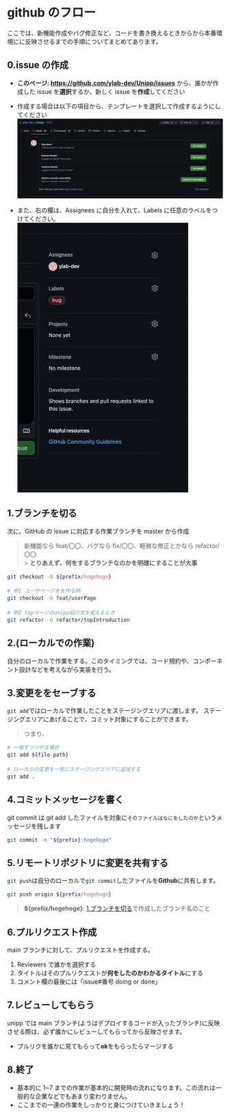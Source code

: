 # github のフロー

ここでは、新機能作成やバグ修正など、コードを書き換えるときからから本番環境にに反映させるまでの手順についてまとめてあります。

## 0.issue の作成

- **このページ: https://github.com/ylab-dev/Unipp/issues**
  から、誰かが作成した issue を**選択**するか、新しく issue を**作成**してください

- 作成する場合は以下の項目から、テンプレートを選択して作成するようにしてください
  ![issue](../assets/issue.png)

- また、右の欄は、Assignees に自分を入れて、Labels に任意のラベルをつけてください。
  ![issue-right](../assets/right.png)
  <br/>

## 1.ブランチを切る

次に、GitHub の issue に対応する作業ブランチを master から作成

> 新機能なら feat/〇〇、バグなら fix/〇〇、軽微な修正とかなら refactor/〇〇 <br/> > **とりあえず、何をするブランチなのかを明確にすることが大事**

```bash
git checkout -b ${prefix/hogehoge}

# 例1 ユーザページをを作る時
git checkout -b feat/userPage

# 例2 topページのunipp紹介文を変えるとき
git refactor -b refactor/topIntroduction

```

## 2.(ローカルでの作業)

自分のローカルで作業をする。このタイミングでは、コード規約や、コンポーネント設計などを考えながら実装を行う。

## 3.変更ををセーブする

`git add`ではローカルで作業したことをステージングエリアに渡します。
ステージングエリアにあげることで、コミット対象にすることができます。

> つまり、

```bash
# 一個ずつつやる場合
git add ${file-path}

# ローカルの変更を一気にステージングエリアに追加する
git add .
```

## 4.コミットメッセージを書く

git commit は git add したファイルを対象に`そのファイルはなにをしたのか`というメッセージを残します

```bash
git commit -m "${prefix}:hogehoge"
```

## 5.リモートリポジトリに変更を共有する

`git push`は自分のローカルで`git commit`したファイルを**Github**に共有します。

```bash
git push origin ${prefix/hogehoge}
```

> **${prefix/hogehoge}**: [1.ブランチを切る](#1ブランチを切る)で作成したブランチ名のこと

## 6.プルリクエスト作成

main ブランチに対して、プルリクエストを作成する。

1. Reviewers で誰かを選択する
2. タイトルはそのプルリクエストが**何をしたのかわかるタイトル**にする
3. コメント欄の最後には「issue#番号 doing or done」

## 7.レビューしてもらう

unipp では main ブランチ(ようはデプロイするコードが入ったブランチ)に反映させる際は、必ず誰かにレビューしてもらってから反映させます。

- プルリクを誰かに見てもらって**ok**をもらったらマージする

## 8.終了

- 基本的に 1~7 までの作業が基本的に開発時の流れになります。この流れは一般的な企業などでもあまり変わりません。
- ここまでの一連の作業をしっかりと身につけていきましょう！
